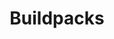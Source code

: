 ---
codehost: https://github.com/buildpack
logohandle: buildpacksio
sort: buildpacks
title: Buildpacks
twitter: https://x.com/buildpacks_io
website: https://buildpacks.io/
---